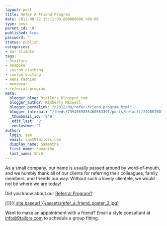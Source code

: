 ```yaml
---
layout: post
title: Refer A Friend Program
date: 2012-08-22 15:11:00.000000000 +00:00
type: post
parent_id: '0'
published: true
password: ''
status: publish
categories:
- Our Clients
tags:
- 9tailors
- bespoke
- custom clothing
- custom suiting
- mens fashion
- menswear
- referral program
meta:
  blogger_blog: 9tailors.blogspot.com
  blogger_author: Kimberly Maxwell
  blogger_permalink: "/2012/08/refer-friend-program.html"
  blogger_internal: "/feeds/7394569855460563391/posts/default/2028076075450461531"
  _thumbnail_id: '949'
  _edit_last: '2'
  _encloseme: '1'
author:
  login: sam
  email: sam@9tailors.com
  display_name: Samantha
  first_name: Samantha
  last_name: Shih
---
```

As a small company, our name is usually passed around by word-of-mouth, and we humbly thank all of our clients for referring their colleagues, family members, and friends our way. Without such a lovely clientele, we would not be where we are today!

Did you know about our [Referral Program?](http://9tailors.com/pages/#!/pages/style_by_9tailors/referral_program)

[![]({{ site.baseurl }}/assets/refer_a_friend_poster_2.jpg)](http://3.bp.blogspot.com/-UBUUVzk8VWw/T_iDmZmxSPI/AAAAAAAAAd4/zPuF1ckE7Ho/s1600/refer_a_friend_poster_2.jpg)

Want to make an appointment with a friend? Email a style consultant at [info@9tailors.com](mailto:info@9tailors.com) to schedule a group fitting.